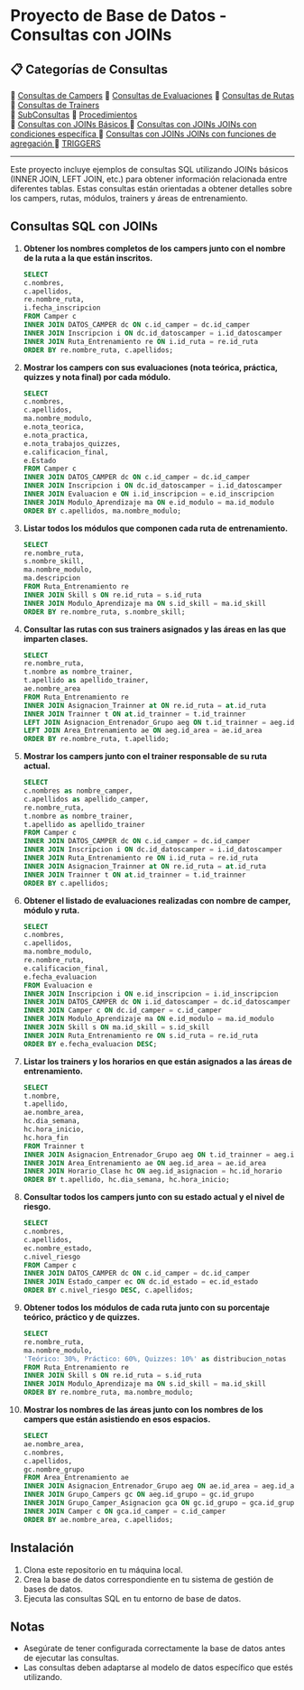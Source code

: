 # Proyecto de Base de Datos - Consultas con JOINs


## 📋 Categorías de Consultas

🔹 [Consultas de Campers](Consultas\Consultas.MD)
🔹 [Consultas de Evaluaciones](Consultas\consultas2.MD) 
🔹 [Consultas de Rutas](Consultas\consultas3.MD) 
🔹 [Consultas de Trainers](Consultas\consultas4.MD)   
🔹 [SubConsultas](Consultas\subconsultas.md)
🔹 [Procedimientos](Consultas\Procedimientos.MD)      
🔹 [Consultas con JOINs Básicos ](Consultas\Joins.MD) 
🔹 [Consultas con JOINs JOINs con condiciones específica ](Consultas\Joins2.MD)
🔹 [Consultas con JOINs  JOINs con funciones de agregación ](Consultas\Joins3.MD) 
🔹 [TRIGGERS](bd\triggers.sql)  

---

Este proyecto incluye ejemplos de consultas SQL utilizando JOINs básicos (INNER JOIN, LEFT JOIN, etc.) para obtener información relacionada entre diferentes tablas. Estas consultas están orientadas a obtener detalles sobre los campers, rutas, módulos, trainers y áreas de entrenamiento.

## Consultas SQL con JOINs

1. **Obtener los nombres completos de los campers junto con el nombre de la ruta a la que están inscritos.**
    ```sql
    SELECT 
    c.nombres,
    c.apellidos,
    re.nombre_ruta,
    i.fecha_inscripcion
    FROM Camper c
    INNER JOIN DATOS_CAMPER dc ON c.id_camper = dc.id_camper
    INNER JOIN Inscripcion i ON dc.id_datoscamper = i.id_datoscamper
    INNER JOIN Ruta_Entrenamiento re ON i.id_ruta = re.id_ruta
    ORDER BY re.nombre_ruta, c.apellidos;
    ```

2. **Mostrar los campers con sus evaluaciones (nota teórica, práctica, quizzes y nota final) por cada módulo.**
    ```sql
    SELECT 
    c.nombres,
    c.apellidos,
    ma.nombre_modulo,
    e.nota_teorica,
    e.nota_practica,
    e.nota_trabajos_quizzes,
    e.calificacion_final,
    e.Estado
    FROM Camper c
    INNER JOIN DATOS_CAMPER dc ON c.id_camper = dc.id_camper
    INNER JOIN Inscripcion i ON dc.id_datoscamper = i.id_datoscamper
    INNER JOIN Evaluacion e ON i.id_inscripcion = e.id_inscripcion
    INNER JOIN Modulo_Aprendizaje ma ON e.id_modulo = ma.id_modulo
    ORDER BY c.apellidos, ma.nombre_modulo;
    ```

3. **Listar todos los módulos que componen cada ruta de entrenamiento.**
    ```sql
    SELECT 
    re.nombre_ruta,
    s.nombre_skill,
    ma.nombre_modulo,
    ma.descripcion
    FROM Ruta_Entrenamiento re
    INNER JOIN Skill s ON re.id_ruta = s.id_ruta
    INNER JOIN Modulo_Aprendizaje ma ON s.id_skill = ma.id_skill
    ORDER BY re.nombre_ruta, s.nombre_skill;
    ```

4. **Consultar las rutas con sus trainers asignados y las áreas en las que imparten clases.**
    ```sql
    SELECT 
    re.nombre_ruta,
    t.nombre as nombre_trainer,
    t.apellido as apellido_trainer,
    ae.nombre_area
    FROM Ruta_Entrenamiento re
    INNER JOIN Asignacion_Trainner at ON re.id_ruta = at.id_ruta
    INNER JOIN Trainner t ON at.id_trainner = t.id_trainner
    LEFT JOIN Asignacion_Entrenador_Grupo aeg ON t.id_trainner = aeg.id_entrenador
    LEFT JOIN Area_Entrenamiento ae ON aeg.id_area = ae.id_area
    ORDER BY re.nombre_ruta, t.apellido;
    ```

5. **Mostrar los campers junto con el trainer responsable de su ruta actual.**
    ```sql
    SELECT 
    c.nombres as nombre_camper,
    c.apellidos as apellido_camper,
    re.nombre_ruta,
    t.nombre as nombre_trainer,
    t.apellido as apellido_trainer
    FROM Camper c
    INNER JOIN DATOS_CAMPER dc ON c.id_camper = dc.id_camper
    INNER JOIN Inscripcion i ON dc.id_datoscamper = i.id_datoscamper
    INNER JOIN Ruta_Entrenamiento re ON i.id_ruta = re.id_ruta
    INNER JOIN Asignacion_Trainner at ON re.id_ruta = at.id_ruta
    INNER JOIN Trainner t ON at.id_trainner = t.id_trainner
    ORDER BY c.apellidos;
    ```

6. **Obtener el listado de evaluaciones realizadas con nombre de camper, módulo y ruta.**
    ```sql
    SELECT 
    c.nombres,
    c.apellidos,
    ma.nombre_modulo,
    re.nombre_ruta,
    e.calificacion_final,
    e.fecha_evaluacion
    FROM Evaluacion e
    INNER JOIN Inscripcion i ON e.id_inscripcion = i.id_inscripcion
    INNER JOIN DATOS_CAMPER dc ON i.id_datoscamper = dc.id_datoscamper
    INNER JOIN Camper c ON dc.id_camper = c.id_camper
    INNER JOIN Modulo_Aprendizaje ma ON e.id_modulo = ma.id_modulo
    INNER JOIN Skill s ON ma.id_skill = s.id_skill
    INNER JOIN Ruta_Entrenamiento re ON s.id_ruta = re.id_ruta
    ORDER BY e.fecha_evaluacion DESC;
    ```

7. **Listar los trainers y los horarios en que están asignados a las áreas de entrenamiento.**
    ```sql
    SELECT 
    t.nombre,
    t.apellido,
    ae.nombre_area,
    hc.dia_semana,
    hc.hora_inicio,
    hc.hora_fin
    FROM Trainner t
    INNER JOIN Asignacion_Entrenador_Grupo aeg ON t.id_trainner = aeg.id_entrenador
    INNER JOIN Area_Entrenamiento ae ON aeg.id_area = ae.id_area
    INNER JOIN Horario_Clase hc ON aeg.id_asignacion = hc.id_horario
    ORDER BY t.apellido, hc.dia_semana, hc.hora_inicio;
    ```

8. **Consultar todos los campers junto con su estado actual y el nivel de riesgo.**
    ```sql
    SELECT 
    c.nombres,
    c.apellidos,
    ec.nombre_estado,
    c.nivel_riesgo
    FROM Camper c
    INNER JOIN DATOS_CAMPER dc ON c.id_camper = dc.id_camper
    INNER JOIN Estado_camper ec ON dc.id_estado = ec.id_estado
    ORDER BY c.nivel_riesgo DESC, c.apellidos;
    ```

9. **Obtener todos los módulos de cada ruta junto con su porcentaje teórico, práctico y de quizzes.**
    ```sql
    SELECT 
    re.nombre_ruta,
    ma.nombre_modulo,
    'Teórico: 30%, Práctico: 60%, Quizzes: 10%' as distribucion_notas
    FROM Ruta_Entrenamiento re
    INNER JOIN Skill s ON re.id_ruta = s.id_ruta
    INNER JOIN Modulo_Aprendizaje ma ON s.id_skill = ma.id_skill
    ORDER BY re.nombre_ruta, ma.nombre_modulo;
    ```

10. **Mostrar los nombres de las áreas junto con los nombres de los campers que están asistiendo en esos espacios.**
    ```sql
    SELECT 
    ae.nombre_area,
    c.nombres,
    c.apellidos,
    gc.nombre_grupo
    FROM Area_Entrenamiento ae
    INNER JOIN Asignacion_Entrenador_Grupo aeg ON ae.id_area = aeg.id_area
    INNER JOIN Grupo_Campers gc ON aeg.id_grupo = gc.id_grupo
    INNER JOIN Grupo_Camper_Asignacion gca ON gc.id_grupo = gca.id_grupo
    INNER JOIN Camper c ON gca.id_camper = c.id_camper
    ORDER BY ae.nombre_area, c.apellidos;
    ```

## Instalación

1. Clona este repositorio en tu máquina local.
2. Crea la base de datos correspondiente en tu sistema de gestión de bases de datos.
3. Ejecuta las consultas SQL en tu entorno de base de datos.

## Notas

- Asegúrate de tener configurada correctamente la base de datos antes de ejecutar las consultas.
- Las consultas deben adaptarse al modelo de datos específico que estés utilizando.

